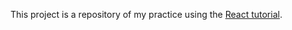 This project is a repository of my practice using the [React tutorial](https://reactjs.org/tutorial/tutorial.html).
